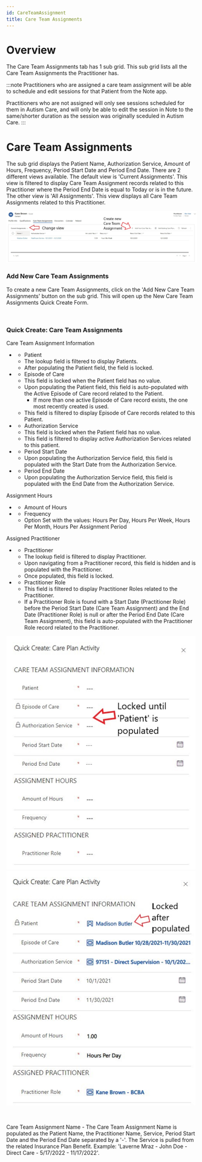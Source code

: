 ```yaml
---
id: CareTeamAssignment
title: Care Team Assignments
---
```

# Overview

The Care Team Assignments tab has 1 sub grid. This sub grid lists all the Care Team Assignments the Practitioner has.   

:::note
Practitioners who are assigned a care team assignment will be able to schedule and edit sessions for that Patient from the Note app. 

Practitioners who are not assigned will only see sessions scheduled for them in Autism Care, and will only be able to edit the session in Note to the same/shorter duration as the session was originally sceduled in Autism Care.
::: 
 <br />

# Care Team Assignments

The sub grid displays the Patient Name, Authorization Service, Amount of Hours, Frequency, Period Start Date and Period End Date. There are 2 different views available. The default view is 'Current Assignments'. This view is filtered to display Care Team Assignment records related to this Practitioner where the Period End Date is equal to Today or is in the future. The other view is 'All Assignments'. This view displays all Care Team Assignments related to this Practitioner.

<img src ="/img/careTeamAssignmentSubgrid.jpg" width="900"/>

 ### Add New Care Team Assignments 
 
 To create a new Care Team Assignments, click on the 'Add New Care Team Assignments' button on the sub grid. This will open up the New Care Team Assignments Quick Create Form.

 <br />

 ### Quick Create: Care Team Assignments
 Care Team Assignment Information
 - * Patient
 
   - The lookup field is filtered to display Patients.
   - After populating the Patient field, the field is locked.  
 - * Episode of Care

   - This field is locked when the Patient field has no value.
   - Upon populating the Patient field, this field is auto-populated with the Active Episode of Care record related to the Patient. 
      - If more than one active Episode of Care record exists, the one most recently created is used.
    - This field is filtered to display Episode of Care records related to this Patient.  
 - * Authorization Service

   - This field is locked when the Patient field has no value.
   - This field is filtered to display active Authorization Services related to this patient. 
 - * Period Start Date

   - Upon populating the Authorization Service field, this field is populated with the Start Date from the Authorization Service. 
 - * Period End Date

   - Upon populating the Authorization Service field, this field is populated with the End Date from the Authorization Service. 
  
 Assignment Hours
 - * Amount of Hours
 - * Frequency 

   - Option Set with the values: Hours Per Day, Hours Per Week, Hours Per Month, Hours Per Assignment Period
 
Assigned Practitioner
 - * Practitioner

   - The lookup field is filtered to display Practitioner.
   - Upon navigating from a Practitioner record, this field is hidden and is populated with the Practitioner.
   - Once populated, this field is locked. 
 - * Practitioner Role

   - This field is filtered to display Practitioner Roles related to the Practitioner. 
   - If a Practitioner Role is found with a Start Date (Practitioner Role) before the Period Start Date (Care Team Assignment) and the End Date (Practitioner Role) is null or after the Period End Date (Care Team Assignment), this field is auto-populated with the Practitioner Role record related to the Practitioner.

<img src ="/img/careTeamAssignmentQC.jpg" width="500"/> <img src ="/img/careTeamAssignmentQCPopulated.jpg" width="500"/> 

 <br />

Care Team Assignment Name - The Care Team Assignment Name is populated as the Patient Name, the Practitioner Name, Service, Period Start Date and the Period End Date separated by a '-'. The Service is pulled from the related Insurance Plan Benefit. Example: 'Laverne Mraz - John Doe - Direct Care - 5/17/2022 - 11/17/2022'.
